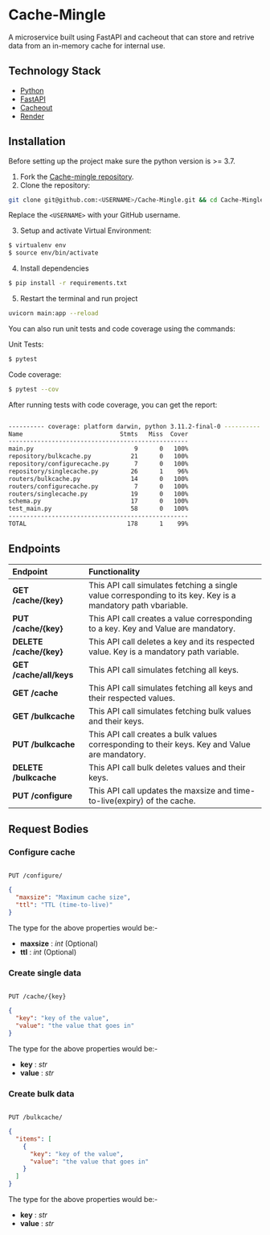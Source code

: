 # Cache-Mingle
A microservice built using FastAPI and cacheout that can store and retrive data from an in-memory cache for internal use.

## Technology Stack
- [Python](https://www.python.org/)
- [FastAPI](https://fastapi.tiangolo.com/)
- [Cacheout](https://cacheout.readthedocs.io/en/latest/#)
- [Render](https://render.com/)

## Installation

Before setting up the project make sure the python version is >= 3.7.

1. Fork the [Cache-mingle repository](https://github.com/padmajabhol/Cache-Mingle).
2. Clone the repository:
  ```sh
  git clone git@github.com:<USERNAME>/Cache-Mingle.git && cd Cache-Mingle
  ```
  Replace the `<USERNAME>` with your GitHub username.

3. Setup and activate Virtual Environment:
``` bash
$ virtualenv env
$ source env/bin/activate
```
4. Install dependencies
```bash
$ pip install -r requirements.txt
```
5. Restart the terminal and run project
```bash
uvicorn main:app --reload
```

You can also run unit tests and code coverage using the commands:

Unit Tests:

``` bash
$ pytest
```

Code coverage: 

```bash
$ pytest --cov
```

After running tests with code coverage, you can get the report:
```bash

---------- coverage: platform darwin, python 3.11.2-final-0 ----------
Name                           Stmts   Miss  Cover
--------------------------------------------------
main.py                            9      0   100%
repository/bulkcache.py           21      0   100%
repository/configurecache.py       7      0   100%
repository/singlecache.py         26      1    96%
routers/bulkcache.py              14      0   100%
routers/configurecache.py          7      0   100%
routers/singlecache.py            19      0   100%
schema.py                         17      0   100%
test_main.py                      58      0   100%
--------------------------------------------------
TOTAL                            178      1    99%
```

## Endpoints

| Endpoint       |  Functionality            |
| :--------------| :------------------------ |
| **GET /cache/{key}**  | This API call simulates fetching a single value corresponding to its key. Key is a mandatory path vbariable. |
| **PUT /cache/{key}**  | This API call creates a value corresponding to a key. Key and Value are mandatory. |
| **DELETE /cache/{key}** | This API call deletes a key and its respected value. Key is a mandatory path variable. |
| **GET /cache/all/keys**  | This API call simulates fetching all keys. |
| **GET /cache**  | This API call simulates fetching all keys and their respected values. |
| **GET /bulkcache**  | This API call simulates fetching bulk values and their keys. |
| **PUT /bulkcache**  | This API call creates a bulk values corresponding to their keys. Key and Value are mandatory. |
| **DELETE /bulkcache**  | This API call bulk deletes values and their keys. |
| **PUT /configure** | This API call updates the maxsize and time-to-live(expiry) of the cache. |

## Request Bodies

### Configure cache
<code>
PUT /configure/
</code>

```json
{
  "maxsize": "Maximum cache size",
  "ttl": "TTL (time-to-live)"
}
```
The type for the above properties would be:-

* **maxsize** : *int* (Optional)
* **ttl** : *int* (Optional)

### Create single data
<code>
PUT /cache/{key}
</code>

```json
{
  "key": "key of the value",
  "value": "the value that goes in"
}
```
The type for the above properties would be:-

* **key** : *str* 
*  **value** : *str*

### Create bulk data
<code>
PUT /bulkcache/
</code>

```json
{
  "items": [
    {
      "key": "key of the value",
      "value": "the value that goes in"
    }
  ]
}
```
The type for the above properties would be:-
* **key** : *str* 
*  **value** : *str*
  




